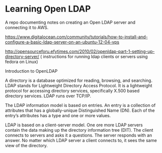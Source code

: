 # Learning Open LDAP
A repo documenting notes on creating an Open LDAP server and connecting it to AWS. 

https://www.digitalocean.com/community/tutorials/how-to-install-and-configure-a-basic-ldap-server-on-an-ubuntu-12-04-vps

http://opensourceforu.efytimes.com/2010/02/openldap-part-1-setting-up-directory-server/ ( instructions for running ldap clients or servers using fedora on Linux)

Introduction to OpenLDAP

A directory is a database optimized for reading, browsing, and searching. LDAP stands for Lightweight Directory Access Protocol. It is a lightweight protocol for accessing directory services, specifically X.500 based directory services. LDAP runs over TCP/IP.

The LDAP information model is based on entries. An entry is a collection of attributes that has a globally-unique Distinguished Name (DN). Each of the entry’s attributes has a type and one or more values.

LDAP is based on a client-server model. One ore more LDAP servers contain the data making up the directory information tree (DIT). The client connects to servers and asks it a questions. The server responds with an answer. No matter which LDAP server a client connects to, it sees the same view of the directory.
